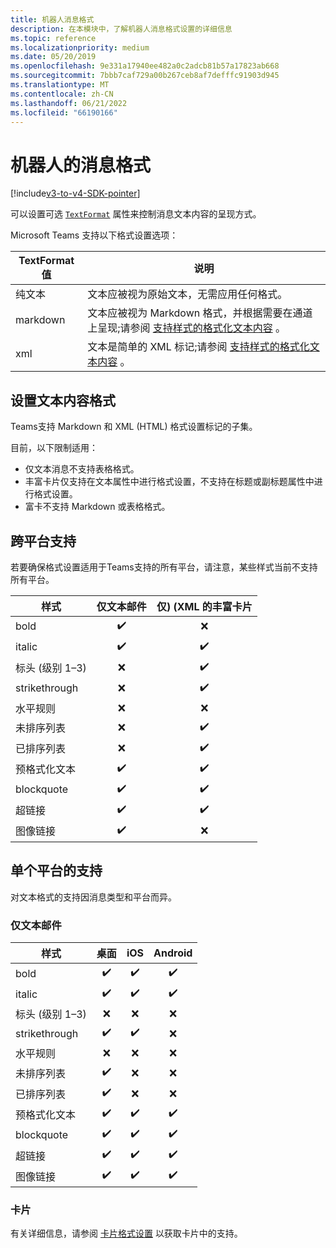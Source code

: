 ```yaml
---
title: 机器人消息格式
description: 在本模块中，了解机器人消息格式设置的详细信息
ms.topic: reference
ms.localizationpriority: medium
ms.date: 05/20/2019
ms.openlocfilehash: 9e331a17940ee482a0c2adcb81b57a17823ab668
ms.sourcegitcommit: 7bbb7caf729a00b267ceb8af7defffc91903d945
ms.translationtype: MT
ms.contentlocale: zh-CN
ms.lasthandoff: 06/21/2022
ms.locfileid: "66190166"
---
```

# <a name="message-formatting-for-bots"></a>机器人的消息格式

[!include[v3-to-v4-SDK-pointer](~/includes/v3-to-v4-pointer-bots.md)]

可以设置可选 [`TextFormat`](/bot-framework/dotnet/bot-builder-dotnet-create-messages#customizing-a-message) 属性来控制消息文本内容的呈现方式。

Microsoft Teams 支持以下格式设置选项：

| TextFormat 值 | 说明 |
| --- | --- |
| 纯文本 | 文本应被视为原始文本，无需应用任何格式。 |
| markdown | 文本应被视为 Markdown 格式，并根据需要在通道上呈现;请参阅 [支持样式的格式化文本内容](#formatting-text-content) 。 |
| xml | 文本是简单的 XML 标记;请参阅 [支持样式的格式化文本内容](#formatting-text-content) 。 |

## <a name="formatting-text-content"></a>设置文本内容格式

Teams支持 Markdown 和 XML (HTML) 格式设置标记的子集。

目前，以下限制适用：

* 仅文本消息不支持表格格式。
* 丰富卡片仅支持在文本属性中进行格式设置，不支持在标题或副标题属性中进行格式设置。
* 富卡不支持 Markdown 或表格格式。

## <a name="cross-platform-support"></a>跨平台支持

若要确保格式设置适用于Teams支持的所有平台，请注意，某些样式当前不支持所有平台。

| 样式                     | 仅文本邮件 | 仅)  (XML 的丰富卡片 |
| ---                       | :---: | :---: |
| bold                      | ✔️️ | ❌ |
| italic                    | ✔️ | ✔️ |
| 标头 (级别 1&ndash;3)  | ❌ | ✔️ |
| strikethrough             | ❌ | ✔️ |
| 水平规则           | ❌ | ❌ |
| 未排序列表            | ❌ | ✔️ |
| 已排序列表              | ❌ | ✔️ |
| 预格式化文本         | ✔️ | ✔️ |
| blockquote                | ✔️ | ✔️ |
| 超链接                 | ✔️ | ✔️ |
| 图像链接                | ✔️ | ❌ |

## <a name="support-by-individual-platform"></a>单个平台的支持

对文本格式的支持因消息类型和平台而异。

### <a name="text-only-messages"></a>仅文本邮件

| 样式                     | 桌面 | iOS | Android |
| ---                       | :---: | :---: | :---: |
| bold                      | ✔️ | ✔️ | ✔️ |
| italic                    | ✔️ | ✔️ | ✔️ |
| 标头 (级别 1&ndash;3)  | ❌ | ❌ | ❌ |
| strikethrough             | ✔️ | ✔️ | ❌ |
| 水平规则           | ❌ | ❌ | ❌ |
| 未排序列表            | ✔️ | ❌ | ❌ |
| 已排序列表              | ✔️ | ❌ | ❌ |
| 预格式化文本         | ✔️ | ✔️ | ✔️ |
| blockquote                | ✔️ | ✔️ | ✔️ |
| 超链接                 | ✔️ | ✔️ | ✔️ |
| 图像链接                | ✔️ | ✔️ | ✔️ |

### <a name="cards"></a>卡片

有关详细信息，请参阅 [卡片格式设置](~/task-modules-and-cards/cards/cards-format.md) 以获取卡片中的支持。

